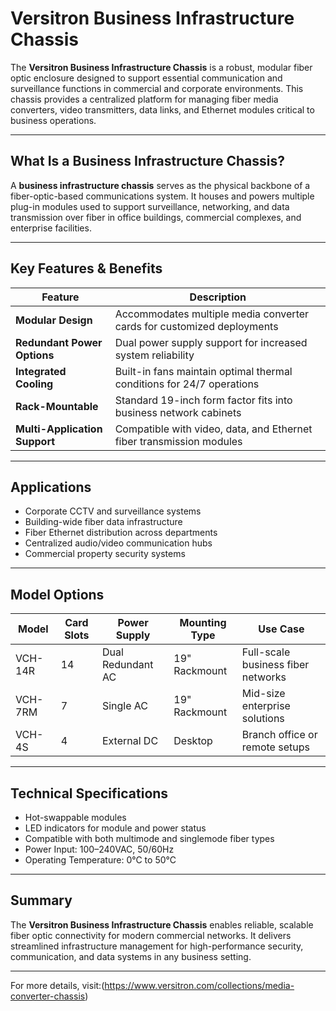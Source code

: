 # Versitron Business Infrastructure Chassis

The **Versitron Business Infrastructure Chassis** is a robust, modular fiber optic enclosure designed to support essential communication and surveillance functions in commercial and corporate environments. This chassis provides a centralized platform for managing fiber media converters, video transmitters, data links, and Ethernet modules critical to business operations.

---

## What Is a Business Infrastructure Chassis?

A **business infrastructure chassis** serves as the physical backbone of a fiber-optic-based communications system. It houses and powers multiple plug-in modules used to support surveillance, networking, and data transmission over fiber in office buildings, commercial complexes, and enterprise facilities.

---

## Key Features & Benefits

| Feature                        | Description                                                                 |
|--------------------------------|-----------------------------------------------------------------------------|
| **Modular Design**             | Accommodates multiple media converter cards for customized deployments      |
| **Redundant Power Options**    | Dual power supply support for increased system reliability                   |
| **Integrated Cooling**         | Built-in fans maintain optimal thermal conditions for 24/7 operations        |
| **Rack-Mountable**             | Standard 19-inch form factor fits into business network cabinets             |
| **Multi-Application Support**  | Compatible with video, data, and Ethernet fiber transmission modules         |

---

## Applications

- Corporate CCTV and surveillance systems  
- Building-wide fiber data infrastructure  
- Fiber Ethernet distribution across departments  
- Centralized audio/video communication hubs  
- Commercial property security systems

---

## Model Options

| Model     | Card Slots | Power Supply       | Mounting Type | Use Case                          |
|-----------|------------|--------------------|----------------|------------------------------------|
| VCH-14R   | 14         | Dual Redundant AC  | 19" Rackmount  | Full-scale business fiber networks |
| VCH-7RM   | 7          | Single AC          | 19" Rackmount  | Mid-size enterprise solutions      |
| VCH-4S    | 4          | External DC        | Desktop        | Branch office or remote setups     |

---

## Technical Specifications

- Hot-swappable modules  
- LED indicators for module and power status  
- Compatible with both multimode and singlemode fiber types  
- Power Input: 100–240VAC, 50/60Hz  
- Operating Temperature: 0°C to 50°C  

---

## Summary

The **Versitron Business Infrastructure Chassis** enables reliable, scalable fiber optic connectivity for modern commercial networks. It delivers streamlined infrastructure management for high-performance security, communication, and data systems in any business setting.

---

For more details, visit:(https://www.versitron.com/collections/media-converter-chassis)

